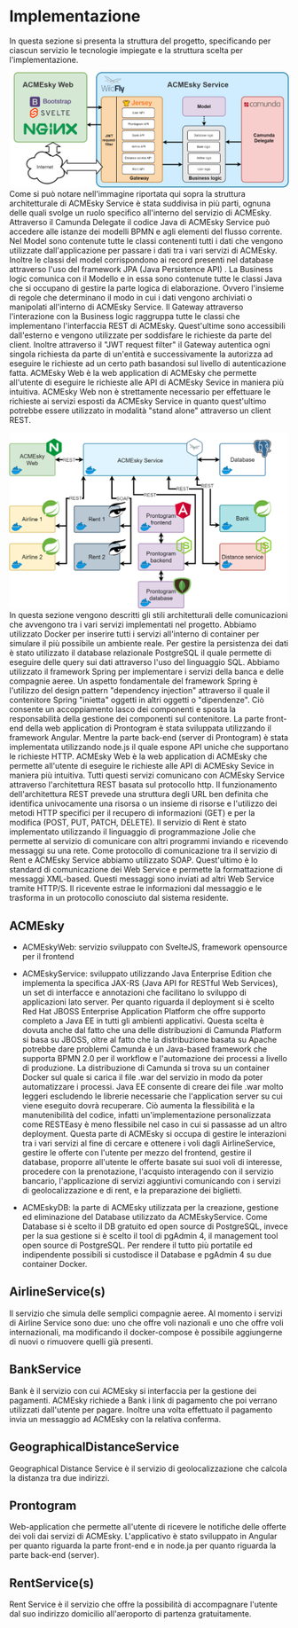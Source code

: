 # Implementazione

In questa sezione si presenta la struttura del progetto, specificando per ciascun servizio le tecnologie impiegate e la struttura scelta per l'implementazione.


![struttura acmesky](struttura/structure1.png)
Come si può notare nell'immagine riportata qui sopra la struttura architetturale di ACMEsky Service è stata suddivisa in più parti, ognuna delle quali svolge un ruolo specifico all'interno del servizio di ACMEsky.
Attraverso il Camunda Delegate il codice Java di ACMEsky Service può accedere alle istanze dei modelli BPMN e agli elementi del flusso corrente.
Nel Model sono contenute tutte le classi contenenti tutti i dati che vengono utilizzate dall'applicazione per passare i dati tra i vari servizi di ACMEsky. Inoltre le classi del model corrispondono ai record presenti nel database attraverso l'uso del framework JPA (Java Persistence API) .
La Business logic comunica con il Modello e in essa sono contenute tutte le classi Java che si occupano di gestire la parte logica di elaborazione. Ovvero l'insieme di regole che determinano il modo in cui i dati vengono archiviati o manipolati all'interno di ACMEsky Service.
Il Gateway attraverso l'interazione con la Business logic raggruppa tutte le classi che implementano l'interfaccia REST di ACMEsky. Quest'ultime sono accessibili dall'esterno e vengono utilizzate per soddisfare le richieste da parte del client. Inoltre attraverso il "JWT request filter" il Gateway autentica ogni singola richiesta da parte di un'entità e successivamente la autorizza ad eseguire le richieste ad un certo path basandosi sul livello di autenticazione fatta. 
ACMEsky Web è la web application di ACMEsky che permette all'utente di eseguire le richieste alle API di ACMEsky Sevice in maniera più intuitiva. ACMEsky Web non è strettamente necessario per effettuare le richieste ai servizi esposti da ACMEsky Service in quanto quest'ultimo potrebbe essere utilizzato in modalità "stand alone" attraverso un client REST.

![struttura totale](struttura/structure2.png)
In questa sezione vengono descritti gli stili architetturali delle comunicazioni che avvengono tra i vari servizi implementati nel progetto.
Abbiamo utilizzato Docker per inserire tutti i servizi all'interno di container per simulare il più possibile un ambiente reale.
Per gestire la persistenza dei dati è stato utilizzato il database relazionale PostgreSQL il quale permette di eseguire delle query sui dati attraverso l'uso del linguaggio SQL.
Abbiamo utilizzato il framework Spring per implementare i servizi della banca e delle compagnie aeree. Un aspetto fondamentale del framework Spring è l'utilizzo del design pattern "dependency injection" attraverso il quale il contenitore Spring "inietta" oggetti in altri oggetti o "dipendenze". Ciò consente un accoppiamento lasco dei componenti e sposta la responsabilità della gestione dei componenti sul contenitore.
La parte front-end della web application di Prontogram è stata sviluppata utilizzando il framework Angular. Mentre la parte back-end (server di Prontogram) è stata implementata utilizzando node.js il quale espone API uniche che supportano le richieste HTTP.
ACMEsky Web è la web application di ACMEsky che permette all'utente di eseguire le richieste alle API di ACMEsky Sevice in maniera più intuitiva.
Tutti questi servizi comunicano con ACMEsky Service attraverso l'architettura REST basata sul protocollo http. Il funzionamento dell'architettura REST prevede una struttura degli URL ben definita che identifica univocamente una risorsa o un insieme di risorse e l'utilizzo dei metodi HTTP specifici per il recupero di informazioni (GET) e per la modifica (POST, PUT, PATCH, DELETE).
Il servizio di Rent è stato implementato utilizzando il linguaggio di programmazione Jolie che permette al servizio di comunicare con altri programmi inviando e ricevendo messaggi su una rete.
Come protocollo di comunicazione tra il servizio di Rent e ACMEsky Service abbiamo utilizzato SOAP.
Quest'ultimo è lo standard di comunicazione dei Web Service e permette la formattazione di messaggi XML-based. Questi messaggi sono inviati ad altri Web Service tramite HTTP/S. Il ricevente estrae le informazioni dal messaggio e le trasforma in un protocollo conosciuto dal sistema residente.
## ACMEsky

- ACMEskyWeb: servizio sviluppato con SvelteJS, framework opensource per il frontend 

- ACMEskyService: sviluppato utilizzando Java Enterprise Edition che implementa la specifica JAX-RS (Java API for RESTful Web Services), un set di interfacce e annotazioni che facilitano lo sviluppo di applicazioni lato server. Per quanto riguarda il deployment si è scelto Red Hat JBOSS Enterprise Application Platform che offre supporto completo a Java EE in tutti gli ambienti applicativi. Questa scelta è dovuta anche dal fatto che una delle distribuzioni di Camunda Platform si basa su JBOSS, oltre al fatto che la distribuzione basata su Apache potrebbe dare problemi Camunda è un Java-based framework che supporta BPMN 2.0 per il workflow e l'automazione dei processi a livello di produzione. La distribuzione di Camunda si trova su un container Docker sul quale si carica il file .war del servizio in modo da poter automatizzare i processi. Java EE consente di creare dei file .war molto leggeri escludendo le librerie necessarie che l'application server su cui viene eseguito dovrà recuperare. Ciò aumenta la flessibilità e la manutenibilità del codice, infatti un'implementazione personalizzata come RESTEasy è meno flessibile nel caso in cui si passasse ad un altro deployment.
Questa parte di ACMEsky si occupa di gestire le interazioni tra i vari servizi al fine di cercare e ottenere i voli dagli AirlineService, gestire le offerte con l'utente per mezzo del frontend, gestire il database, proporre all'utente le offerte basate sui suoi voli di interesse, procedere con la prenotazione, l'acquisto interagendo con il servizio bancario, l'applicazione di servizi aggiuntivi comunicando con i servizi di geolocalizzazione e di rent, e la preparazione dei biglietti.

- ACMEskyDB: la parte di ACMEsky utilizzata per la creazione, gestione ed eliminazione del Database utilizzato da ACMEskyService. Come Database si è scelto il DB gratuito ed open source di PostgreSQL, invece per la sua gestione si è scelto il tool di pgAdmin 4, il management tool open source di PostgreSQL.
Per rendere il tutto più portatile ed indipendente possibili si custodisce il Database e pgAdmin 4 su due container Docker.

## AirlineService(s)

Il servizio che simula delle semplici compagnie aeree. Al momento i servizi di Airline Service sono due: uno che offre voli nazionali e uno che offre voli internazionali, ma modificando il docker-compose è possibile aggiungerne di nuovi o rimuovere quelli già presenti.


## BankService
Bank è il servizio con cui ACMEsky si interfaccia per la gestione dei pagamenti.
ACMEsky richiede a Bank i link di pagamento che poi verrano utilizzati dall'utente per pagare. Inoltre una volta effettuato il pagamento invia un messaggio ad ACMEsky con la relativa conferma.


## GeographicalDistanceService
Geographical Distance Service è il servizio di geolocalizzazione che calcola la distanza tra due indirizzi.

## Prontogram
Web-application che permette all'utente di ricevere le notifiche delle offerte dei voli dai servizi di ACMEsky. L'applicativo è stato sviluppato in Angular per quanto riguarda la parte front-end e in node.ja per quanto riguarda la parte back-end (server).

## RentService(s)
Rent Service è il servizio che offre la possibilità di accompagnare l'utente dal suo indirizzo domicilio all'aeroporto di partenza gratuitamente.
&nbsp;
<div class="page-break"></div>
